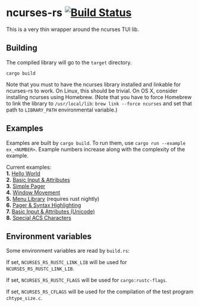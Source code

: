 ncurses-rs [![Build Status](https://travis-ci.org/jeaye/ncurses-rs.png)](https://travis-ci.org/jeaye/ncurses-rs)
==========

This is a very thin wrapper around the ncurses TUI lib.

## Building

The compiled library will go to the `target` directory.

```
cargo build
```

Note that you must to have the ncurses library installed and linkable for ncurses-rs to work. On Linux, this should be trivial. On OS X, consider installing ncurses using Homebrew. (Note that you have to force Homebrew to link the library to `/usr/local/lib`: `brew link --force ncurses` and set that path to
`LIBRARY_PATH` environmental variable.)

## Examples

Examples are built by `cargo build`. To run them, use `cargo run --example ex_<NUMBER>`. Example numbers increase along with the complexity of the example.

Current examples:  
**1.** [Hello World](https://github.com/jeaye/ncurses-rs/blob/master/examples/ex_1.rs)  
**2.** [Basic Input & Attributes](https://github.com/jeaye/ncurses-rs/blob/master/examples/ex_2.rs)  
**3.** [Simple Pager](https://github.com/jeaye/ncurses-rs/blob/master/examples/ex_3.rs)  
**4.** [Window Movement](https://github.com/jeaye/ncurses-rs/blob/master/examples/ex_4.rs)  
**5.** [Menu Library](https://github.com/jeaye/ncurses-rs/blob/master/examples/ex_5.rs) (requires rust nightly)  
**6.** [Pager & Syntax Highlighting](https://github.com/jeaye/ncurses-rs/blob/master/examples/ex_6.rs)  
**7.** [Basic Input & Attributes (Unicode)](https://github.com/jeaye/ncurses-rs/blob/master/examples/ex_7.rs)  
**8.** [Special ACS Characters](https://github.com/jeaye/ncurses-rs/blob/master/examples/ex_8.rs)  

## Environment variables

Some environment variables are read by `build.rs`:

If set, `NCURSES_RS_RUSTC_LINK_LIB` will be used for `NCURSES_RS_RUSTC_LINK_LIB`.

If set, `NCURSES_RS_RUSTC_FLAGS` will be used for `cargo:rustc-flags`.

If set, `NCURSES_RS_CFLAGS` will be used for the compilation of the test program `chtype_size.c`.
